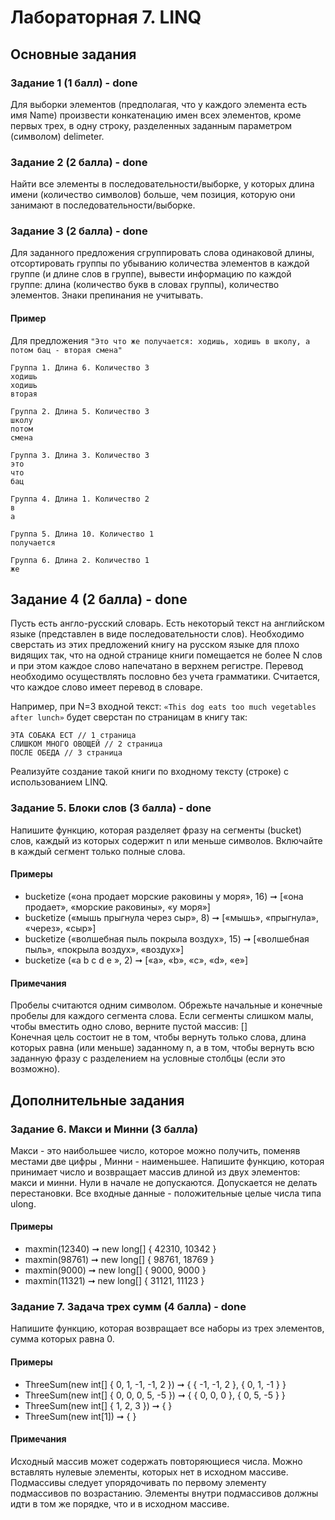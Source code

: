# Лабораторная 7. LINQ

## Основные задания

### Задание 1 (1 балл) - done

Для выборки элементов (предполагая, что у каждого элемента есть имя Name) произвести конкатенацию имен всех элементов, кроме первых трех, в одну строку, разделенных заданным параметром (символом) delimeter.

### Задание 2 (2 балла) - done

Найти все элементы в последовательности/выборке, у которых длина имени (количество символов) больше, чем позиция, которую они занимают в последовательности/выборке.

### Задание 3 (2 балла) - done

Для заданного предложения сгруппировать слова одинаковой длины, отсортировать группы по убыванию количества элементов в каждой группе (и длине слов в группе), вывести информацию по каждой группе: длина (количество букв в словах группы), количество элементов. Знаки препинания не учитывать.

#### Пример

Для предложения
`"Это что же получается: ходишь, ходишь в школу, а потом бац - вторая смена"`
```
Группа 1. Длина 6. Количество 3
ходишь
ходишь
вторая

Группа 2. Длина 5. Количество 3 
школу
потом
смена

Группа 3. Длина 3. Количество 3 
это
что
бац

Группа 4. Длина 1. Количество 2 
в
а

Группа 5. Длина 10. Количество 1 
получается

Группа 6. Длина 2. Количество 1 
же
```

## Задание 4 (2 балла) - done

Пусть есть англо-русский словарь. Есть некоторый текст на английском языке (представлен в виде последовательности слов). Необходимо сверстать из этих предложений книгу на русском языке для плохо видящих так, что на одной странице книги помещается не более N слов и при этом каждое слово напечатано в верхнем регистре. Перевод необходимо осуществлять пословно без учета грамматики. Считается, что каждое слово имеет перевод в словаре.

Например, при N=3 входной текст: `«This dog eats too much vegetables after lunch»` будет сверстан по страницам в книгу так: 
```
ЭТА СОБАКА ЕСТ // 1 страница
СЛИШКОМ МНОГО ОВОЩЕЙ // 2 страница
ПОСЛЕ ОБЕДА // 3 страница
```

Реализуйте создание такой книги по входному тексту (строке) с использованием LINQ.

### Задание 5. Блоки слов (3 балла) - done

Напишите функцию, которая разделяет фразу на сегменты (bucket) слов, каждый из которых содержит n или меньше символов. Включайте в каждый сегмент только полные слова.

#### Примеры
- bucketize («она продает морские раковины у моря», 16) ➞ [«она продает», «морские раковины», «у моря»]
- bucketize («мышь прыгнула через сыр», 8) ➞ [«мышь», «прыгнула», «через», «сыр»]
- bucketize («волшебная пыль покрыла воздух», 15) ➞ [«волшебная пыль», «покрыла воздух», «воздух»]
- bucketize («a b c  d e   », 2) ➞ [«a», «b», «c», «d», «e»]

#### Примечания
Пробелы считаются одним символом. Обрежьте начальные и конечные пробелы для каждого сегмента слова. Если сегменты слишком малы, чтобы вместить одно слово, верните пустой массив: []  
Конечная цель состоит не в том, чтобы вернуть только слова, длина которых равна (или меньше) заданному n, а в том, чтобы вернуть всю заданную фразу с разделением на условные столбцы (если это возможно).

## Дополнительные задания

### Задание 6. Макси и Минни (3 балла)

Макси - это наибольшее число, которое можно получить, поменяв местами две цифры , Минни - наименьшее. Напишите функцию, которая принимает число и возвращает массив длиной из двух элементов: макси и минни. Нули в начале не допускаются. Допускается не делать перестановки. Все входные данные - положительные целые числа типа ulong.

#### Примеры
- maxmin(12340) ➞ new long[] { 42310, 10342 } 
- maxmin(98761) ➞ new long[] { 98761, 18769 } 
- maxmin(9000) ➞ new long[] { 9000, 9000 } 
- maxmin(11321) ➞ new long[] { 31121, 11123 }

### Задание 7. Задача трех сумм (4 балла) - done

Напишите функцию, которая возвращает все наборы из трех элементов, сумма которых равна 0.

#### Примеры
- ThreeSum(new int[] { 0, 1, -1, -1, 2 }) ➞ { { -1, -1, 2 }, { 0, 1, -1 } }
- ThreeSum(new int[] { 0, 0, 0, 5, -5 }) ➞ { { 0, 0, 0 }, { 0, 5, -5 } } 
- ThreeSum(new int[] { 1, 2, 3 }) ➞ { }
- ThreeSum(new int[1]) ➞ { }

#### Примечания
Исходный массив может содержать повторяющиеся числа. Можно вставлять нулевые элементы, которых нет в исходном массиве.  
Подмассивы следует упорядочивать по первому элементу подмассивов по возрастанию. Элементы внутри подмассивов должны идти в том же порядке, что и в исходном массиве.